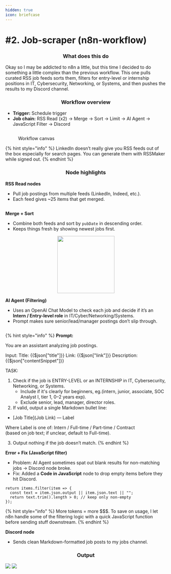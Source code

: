 ```yaml
---
hidden: true
icon: briefcase
---
```


# #2. Job-scraper (n8n-workflow)

<h3 align="center">What does this do</h3>

Okay so I may be addicted to n8n a little, but this time I decided to do something a little complex than the previous workflow. This one pulls curated RSS job feeds sorts them, filters for entry-level or internship positions in IT, Cybersecurity, Networking, or Systems, and then pushes the results to my Discord channel.



<h3 align="center">Workflow overview</h3>

* **Trigger:** Schedule trigger
* **Job chain:** RSS Read (x2) → Merge → Sort → Limit → AI Agent → JavaScript Filter → Discord

<figure><img src="../../.gitbook/assets/4e1c88bc-db7d-4252-9c73-ef5b437c9b9e.png" alt=""><figcaption><p>Workflow canvas</p></figcaption></figure>

{% hint style="info" %}
LinkedIn doesn’t really give you RSS feeds out of the box especially for search pages. You can generate them with RSSMaker while signed out.
{% endhint %}



<h3 align="center">Node highlights</h3>

**RSS Read nodes**

* Pull job postings from multiple feeds (LinkedIn, Indeed, etc.).
* Each feed gives \~25 items that get merged.

<figure><img src="../../.gitbook/assets/f18c1fd8-a669-4886-b200-848902df0d05.png" alt=""><figcaption></figcaption></figure>

**Merge + Sort**

* Combine both feeds and sort by `pubDate` in descending order.
* Keeps things fresh by showing newest jobs first.

<div align="center" data-full-width="true"><figure><img src="../../.gitbook/assets/3f333013-7822-49ce-857b-baab466c0390.png" alt="" width="179"><figcaption></figcaption></figure></div>

**AI Agent (Filtering)**

* Uses an OpenAI Chat Model to check each job and decide if it’s an **Intern / Entry-level role** in IT/Cyber/Networking/Systems.
* Prompt makes sure senior/lead/manager postings don’t slip through.

<figure><img src="../../.gitbook/assets/229b8814-b722-4015-94d3-00c9da411add (1).png" alt=""><figcaption></figcaption></figure>

{% hint style="info" %}
**Prompt:**&#x20;

You are an assistant analyzing job postings.

Input: Title: \{{$json\["title"]\}} Link: \{{$json\["link"]\}} Description: \{{$json\["contentSnippet"]\}}

TASK:

1. Check if the job is ENTRY-LEVEL or an INTERNSHIP in IT, Cybersecurity, Networking, or Systems.
   * Include if it's clearly for beginners, eg.(intern, junior, associate, SOC Analyst I, tier 1, 0–2 years exp).
   * Exclude senior, lead, manager, director roles.
2. If valid, output a single Markdown bullet line:

* \[Job Title]\(Job Link) — Label

Where Label is one of: Intern / Full-time / Part-time / Contract\
(based on job text; if unclear, default to Full-time).

3. Output nothing if the job doesn’t match.
{% endhint %}

**Error + Fix (JavaScript filter)**

* Problem: AI Agent sometimes spat out blank results for non-matching jobs → Discord node broke.
* Fix: Added a **Code in JavaScript** node to drop empty items before they hit Discord.

```
return items.filter(item => {
  const text = item.json.output || item.json.text || "";
  return text.trim().length > 0; // keep only non-empty
});
```

{% hint style="info" %}
More tokens = more \$$$. To save on usage, I let n8n handle some of the filtering logic with a quick JavaScript function before sending stuff downstream.
{% endhint %}

**Discord node**

* Sends clean Markdown-formatted job posts to my jobs channel.



<h3 align="center">Output</h3>

&#x20;![](../../.gitbook/assets/image.png) ![](<../../.gitbook/assets/FF90F71C-6F99-4D9E-BF00-39F34A7B13C8 (1).jpeg>)
